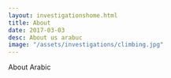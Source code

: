 ```yaml
---
layout: investigationshome.html
title: About
date: 2017-03-03
desc: About us arabuc
image: "/assets/investigations/climbing.jpg"
---
```


About Arabic
